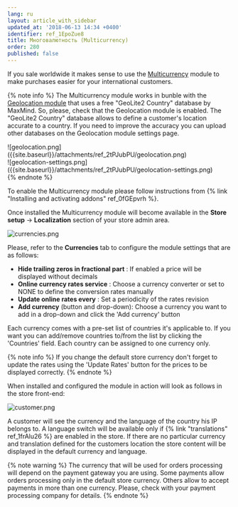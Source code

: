 ```yaml
---
lang: ru
layout: article_with_sidebar
updated_at: '2018-06-13 14:34 +0400'
identifier: ref_1EpoZue8
title: Многовалютность (Multicurrency)
order: 280
published: false
---
```

If you sale worldwide it makes sense to use the [Multicurrency](https://market.x-cart.com/addons/multicurrency-for-xcart5.html "Multicurrency Module") module to make purchases easier for your international customers.

{% note info %}
The Multicurrency module works in bunble with the [Geolocation module](https://market.x-cart.com/addons/geolocation.html "Multicurrency Module") that uses a free "GeoLite2 Country" database by MaxMind.  So, please, check that the Geolocation module is enabled. The "GeoLite2 Country" database allows to define a customer's location accurate to a country. If you need to improve the accuracy you can upload other databases on the Geolocation module settings page.

<div class="ui stackable two column grid">
  <div class="column" markdown="span">![geolocation.png]({{site.baseurl}}/attachments/ref_2tPJubPU/geolocation.png)</div>
  <div class="column" markdown="span">![geolocation-settings.png]({{site.baseurl}}/attachments/ref_2tPJubPU/geolocation-settings.png)</div>
</div>
{% endnote %}

To enable the Multicurrency module please follow instructions from {% link "Installing and activating addons" ref_0fGEpvrh %}.

Once installed the Multicurrency module will become available in the **Store setup** -> **Localization** section of your store admin area.

![currencies.png]({{site.baseurl}}/attachments/ref_2tPJubPU/currencies.png)

Please, refer to the **Currencies** tab to configure the module settings that are as follows:

* **Hide trailing zeros in fractional part** : If enabled a price will be displayed without decimals
* **Online currency rates service** : Choose a currency converter or set to NONE to define the conversion rates manually
* **Update online rates every** : Set a periodicity of the rates revision
* **Add currency** (button and drop-down): Choose a currency you want to add in a drop-down and click the 'Add currency' button

Each currency comes with a pre-set list of countries it's applicable to. If you want you can add/remove countries to/from the list by clicking the 'Countries' field. Each country can be assigned to one currency only.

{% note info %}
If you change the default store currency don't forget to update the rates using the 'Update Rates' button for the prices to be displayed correctly.
{% endnote %}

When installed and configured the module in action will look as follows in the store front-end:

![customer.png]({{site.baseurl}}/attachments/ref_2tPJubPU/customer.png)

A customer will see the currency and the language of the country his IP belongs to. A language switch will be available only if {% link "translations" ref_1frAlu26 %} are enabled in the store. If there are no particular currency and translation defined for the customers location the store content will be displayed in the default currency and language.

{% note warning %}
The currency that will be used for orders processing will depend on the payment gateway you are using. Some payments allow orders processing only in the default store currency. Others allow to accept payments in more than one currency. Please, check with your payment processing company for details.
{% endnote %}
